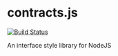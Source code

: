 contracts.js
============

[![Build Status](https://travis-ci.org/christopherrolfe198/contracts.js.svg)](https://travis-ci.org/christopherrolfe198/contracts.js)

An interface style library for NodeJS
